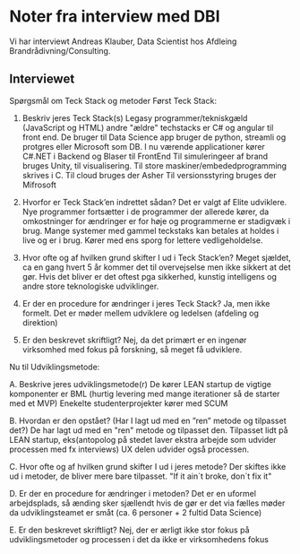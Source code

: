 # Noter fra interview med DBI
Vi har interviewt Andreas Klauber, Data Scientist hos Afdleing Brandrådivning/Consulting. 

## Interviewet

Spørgsmål om Teck Stack og metoder
Først Teck Stack:
1. Beskriv jeres Teck Stack(s)
   Legasy programmer/tekniskgæld (JavaScript og HTML) andre "ældre" techstacks er C# og angular til    front end.
   De bruger til Data Science app bruger de python, streamli og protgres eller Microsoft som DB.
   I nu værende applicationer kører C#.NET i Backend og Blaser til FrontEnd
   Til simuleringeer af brand bruges Unity, til visualisering. 
   Til store maskiner/embededprogramming skrives i C.
   Til cloud bruges der Asher
   Til versionsstyring bruges der Mifrosoft
   
3. Hvorfor er Teck Stack’en indrettet sådan?
   Det er valgt af Elite udviklere.
   Nye programmer fortsætter i de programmer der allerede kører, da omkostninger for ændringer er       for høje og programmerne er stadigvæk i brug.
   Mange systemer med gammel teckstaks kan betales at holdes i live  og er i brug. 
   Kører med ens sporg for  lettere vedligeholdelse.
    
5. Hvor ofte og af hvilken grund skifter I ud i Teck Stack’en?
   Meget sjældet, ca en gang hvert 5 år kommer det til overvejselse men ikke sikkert at det gør.
   Hvis det bliver er det oftest pga sikkerhed,  kunstig intelligens og andre store teknologiske    udviklinger.
   
7. Er der en procedure for ændringer i jeres Teck Stack?
   Ja, men ikke formelt. Det er møder mellem udviklere og ledelsen (afdeling og direktion)
   
9. Er den beskrevet skriftligt?
    Nej, da det primært er en ingenør virksomhed med fokus på forskning, så meget få udviklere. 
   
Nu til Udviklingsmetode:

A. Beskrive jeres udviklingsmetode(r)
De kører LEAN startup de vigtige komponenter er BML (hurtig levering med mange iterationer så de starter med et MVP) 
Enekelte studenterprojekter kører med SCUM

B. Hvordan er den opstået? (Har I lagt ud med en ”ren” metode og tilpasset det?)
De har lagt ud med en "ren" metode og tilpasset den. 
Tilpasset lidt på LEAN startup, eks(antopolog på stedet laver ekstra arbejde som udvider processen med fx interviews)
UX delen udvider også processen.  

C. Hvor ofte og af hvilken grund skifter I ud i jeres metode?
Der skiftes ikke ud i metoder, de bliver mere bare tilpasset. "If it ain´t broke, don´t fix it" 

D. Er der en procedure for ændringer i metoden?
Det er en uformel arbejdsplads, så ænding sker sjællendt hvis de gør er det via fælles møder da udviklingsteamet er småt (ca. 6 personer + 2 fultid Data Science) 

E. Er den beskrevet skriftligt?
Nej, der er ærligt ikke stor fokus på udviklingsmetoder og processen i det da ikke er virksomhedens fokus
